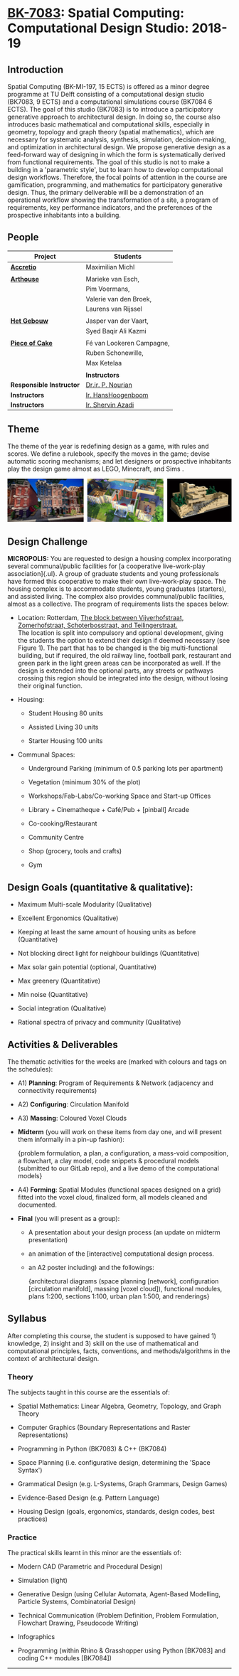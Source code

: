 # [BK-7083](https://studiegids.tudelft.nl/a101_displayCourse.do?course_id=52471): Spatial Computing: Computational Design Studio: 2018-19

## Introduction

Spatial Computing (BK-MI-197, 15 ECTS) is offered as a minor degree
programme at TU Delft consisting of a computational design studio
(BK7083, 9 ECTS) and a computational simulations course (BK7084 6 ECTS).
The goal of this studio (BK7083) is to introduce a participatory
generative approach to architectural design. In doing so, the course
also introduces basic mathematical and computational skills, especially
in geometry, topology and graph theory (spatial mathematics), which are
necessary for systematic analysis, synthesis, simulation,
decision-making, and optimization in architectural design. We propose
generative design as a feed-forward way of designing in which the form
is systematically derived from functional requirements. The goal of this
studio is not to make a building in a 'parametric style', but to learn
how to develop computational design workflows. Therefore, the focal
points of attention in the course are gamification, programming, and
mathematics for participatory generative design. Thus, the primary
deliverable will be a demonstration of an operational workflow showing
the transformation of a site, a program of requirements, key performance
indicators, and the preferences of the prospective inhabitants into a
building.

## People


| **Project**                | **Students**                                               |
| -------------------------- | ---------------------------------------------------------- |
| **[Accretio]**             | Maximilian Michl                                           |
|                            |                                                            |
| **[Arthouse]**             | Marieke van Esch,                                          |
|                            | Pim Voermans,                                              |
|                            | Valerie van den Broek,                                     |
|                            | Laurens van Rijssel                                        |
|                            |                                                            |
| **[Het Gebouw]**           | Jasper van der Vaart,                                      |
|                            | Syed Baqir Ali Kazmi                                       |
|                            |                                                            |
| **[Piece of Cake]**        | Fé van Lookeren Campagne,                                  |
|                            | Ruben Schonewille,                                         |
|                            | Max Ketelaa                                                |
|                            |                                                            |
|                            | **Instructors**                                            |
| **Responsible Instructor** | [Dr.ir. P. Nourian](mailto:p.nourian@tudelft.nl)           |
| **Instructors**            | [Ir. HansHoogenboom](mailto:J.J.J.G.Hoogenboom@tudelft.nl) |
| **Instructors**            | [Ir. Shervin Azadi](mailto:S.Azadi-1@tudelft.nl)           |

[Accretio]:https://github.com/shervinazadi/spatial_computing_18/tree/master/Accretio
[Arthouse]:https://github.com/shervinazadi/spatial_computing_18/tree/master/Arthouse
[Het Gebouw]:https://github.com/shervinazadi/spatial_computing_18/tree/master/Het_Gebouw
[Piece of Cake]:https://github.com/shervinazadi/spatial_computing_18/tree/master/Piece_of_Cake

## Theme

The theme of the year is redefining design as a game, with rules and
scores. We define a rulebook, specify the moves in the game; devise
automatic scoring mechanisms; and let designers or prospective
inhabitants play the design game almost as LEGO, Minecraft, and Sims .

![](_course_info/pic_01.png)

## Design Challenge

**MICROPOLIS:** You are requested to design a housing complex
incorporating several communal/public facilities for [a cooperative
live-work-play association]{.ul}. A group of graduate students and young
professionals have formed this cooperative to make their own
live-work-play space. The housing complex is to accommodate students,
young graduates (starters), and assisted living. The complex also
provides communal/public facilities, almost as a collective. The program
of requirements lists the spaces below:

-   Location: Rotterdam, [The block between Vijverhofstraat,
    Zomerhofstraat, Schoterbosstraat, and
    Teilingerstraat.](https://goo.gl/maps/8PM9Xu1LLL72)\
    The location is split into compulsory and optional development,
    giving the students the option to extend their design if deemed
    necessary (see Figure 1). The part that has to be changed is the big
    multi-functional building, but if required, the old railway line,
    football park, restaurant and green park in the light green areas
    can be incorporated as well. If the design is extended into the
    optional parts, any streets or pathways crossing this region should
    be integrated into the design, without losing their original
    function.

-  Housing:

    -   Student Housing 80 units

    -   Assisted Living 30 units

    -   Starter Housing 100 units

-   Communal Spaces:

    -   Underground Parking (minimum of 0.5 parking lots per apartment)

    -   Vegetation (minimum 30% of the plot)

    -   Workshops/Fab-Labs/Co-working Space and Start-up Offices

    -   Library + Cinematheque + Café/Pub + \[pinball\] Arcade

    -   Co-cooking/Restaurant

    -   Community Centre

    -   Shop (grocery, tools and crafts)

    -   Gym

## Design Goals (quantitative & qualitative):

-   Maximum Multi-scale Modularity (Qualitative)

-   Excellent Ergonomics (Qualitative)

-   Keeping at least the same amount of housing units as before
    (Quantitative)

-   Not blocking direct light for neighbour buildings (Quantitative)

-   Max solar gain potential (optional, Quantitative)

-   Max greenery (Quantitative)

-   Min noise (Quantitative)

-   Social integration (Qualitative)

-   Rational spectra of privacy and community (Qualitative)

## Activities & Deliverables


The thematic activities for the weeks are (marked with colours and tags
on the schedules):

-   A1) **Planning**: Program of Requirements & Network (adjacency and
    connectivity requirements)

-   A2) **Configuring**: Circulation Manifold

-   A3) **Massing**: Coloured Voxel Clouds

-   **Midterm** (you will work on these items from day one, and will
    present them informally in a pin-up fashion):

    {problem formulation, a plan, a configuration, a mass-void
    composition, a flowchart, a clay model, code snippets & procedural
    models (submitted to our GitLab repo), and a live demo of the
    computational models}

-   A4) **Forming**: Spatial Modules (functional spaces designed on a
    grid) fitted into the voxel cloud, finalized form, all models
    cleaned and documented.

-   **Final** (you will present as a group):

    -   A presentation about your design process (an update on midterm
        presentation)

    -   an animation of the \[interactive\] computational design
        process.

    -   an A2 poster including) and the followings:

        {architectural diagrams (space planning \[network\],
        configuration \[circulation manifold\], massing \[voxel
        cloud\]), functional modules, plans 1:200, sections 1:100, urban
        plan 1:500, and renderings}

## Syllabus

After completing this course, the student is supposed to have gained 1)
knowledge, 2) insight and 3) skill on the use of mathematical and
computational principles, facts, conventions, and methods/algorithms in
the context of architectural design.

### Theory

The subjects taught in this course are the essentials of:

-   Spatial Mathematics: Linear Algebra, Geometry, Topology, and Graph
    Theory

-   Computer Graphics (Boundary Representations and Raster
    Representations)

-   Programming in Python (BK7083) & C++ (BK7084)

-   Space Planning (i.e. configurative design, determining the 'Space
    Syntax')

-   Grammatical Design (e.g. L-Systems, Graph Grammars, Design Games)

-   Evidence-Based Design (e.g. Pattern Language)

-   Housing Design (goals, ergonomics, standards, design codes, best
    practices)

### Practice

The practical skills learnt in this minor are the essentials of:

-   Modern CAD (Parametric and Procedural Design)

-   Simulation (light)

-   Generative Design (using Cellular Automata, Agent-Based Modelling,
    Particle Systems, Combinatorial Design)

-   Technical Communication (Problem Definition, Problem Formulation,
    Flowchart Drawing, Pseudocode Writing)

-   Infographics

-   Programming (within Rhino & Grasshopper using Python \[BK7083\] and
    coding C++ modules \[BK7084\])

---